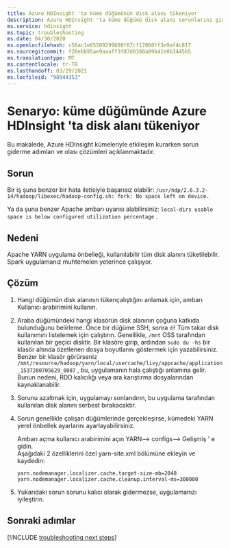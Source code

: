 ```yaml
---
title: Azure HDInsight 'ta küme düğümünün disk alanı tükeniyor
description: Azure HDInsight 'ta küme düğümü disk alanı sorunlarını giderme Apache Hadoop.
ms.service: hdinsight
ms.topic: troubleshooting
ms.date: 04/30/2020
ms.openlocfilehash: c58ac1e65509299680f67cf17060ff3e9af4c817
ms.sourcegitcommit: f28ebb95ae9aaaff3f87d8388a09b41e0b3445b5
ms.translationtype: MT
ms.contentlocale: tr-TR
ms.lasthandoff: 03/29/2021
ms.locfileid: "98944353"
---
```

# <a name="scenario-cluster-node-runs-out-of-disk-space-in-azure-hdinsight"></a>Senaryo: küme düğümünde Azure HDInsight 'ta disk alanı tükeniyor

Bu makalede, Azure HDInsight kümeleriyle etkileşim kurarken sorun giderme adımları ve olası çözümleri açıklanmaktadır.

## <a name="issue"></a>Sorun

Bir iş şuna benzer bir hata iletisiyle başarısız olabilir: `/usr/hdp/2.6.3.2-14/hadoop/libexec/hadoop-config.sh: fork: No space left on device.`

Ya da şuna benzer Apache ambarı uyarısı alabilirsiniz: `local-dirs usable space is below configured utilization percentage` .

## <a name="cause"></a>Nedeni

Apache YARN uygulama önbelleği, kullanılabilir tüm disk alanını tüketilebilir. Spark uygulamanız muhtemelen yeterince çalışıyor.

## <a name="resolution"></a>Çözüm

1. Hangi düğümün disk alanının tükençalıştığını anlamak için, ambarı Kullanıcı arabirimini kullanın.

1. Araba düğümündeki hangi klasörün disk alanının çoğuna katkıda bulunduğunu belirleme. Önce bir düğüme SSH, sonra `df` Tüm takar disk kullanımını listelemek için çalıştırın. Genellikle, `/mnt` OSS tarafından kullanılan bir geçici disktir. Bir klasöre girip, ardından `sudo du -hs` bir klasör altında özetlenen dosya boyutlarını göstermek için yazabilirsiniz. Benzer bir klasör görürseniz `/mnt/resource/hadoop/yarn/local/usercache/livy/appcache/application_1537280705629_0007` , bu, uygulamanın hala çalıştığı anlamına gelir. Bunun nedeni, RDD kalıcılığı veya ara karıştırma dosyalarından kaynaklanabilir.

1. Sorunu azaltmak için, uygulamayı sonlandırın, bu uygulama tarafından kullanılan disk alanını serbest bırakacaktır.

1. Sorun genellikle çalışan düğümlerinde gerçekleşirse, kümedeki YARN yerel önbellek ayarlarını ayarlayabilirsiniz.

    Ambarı açma kullanıcı arabirimini açın YARN--> configs--> Gelişmiş ' e gidin.  
    Aşağıdaki 2 özelliklerini özel yarn-site.xml bölümüne ekleyin ve kaydedin:

    ```
    yarn.nodemanager.localizer.cache.target-size-mb=2048
    yarn.nodemanager.localizer.cache.cleanup.interval-ms=300000
    ```

1. Yukarıdaki sorun sorunu kalıcı olarak gidermezse, uygulamanızı iyileştirin.

## <a name="next-steps"></a>Sonraki adımlar

[!INCLUDE [troubleshooting next steps](../../../includes/hdinsight-troubleshooting-next-steps.md)]